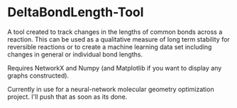 # DeltaBondLength-Tool
A tool created to track changes in the lengths of common bonds across a reaction. This can be used as a qualitative measure of long term stability for reversible reactions or to create a machine learning data set including changes in general or individual bond lengths.

Requires NetworkX and Numpy (and Matplotlib if you want to display any graphs constructed).


Currently in use for a neural-network molecular geometry optimization project. I'll push that as soon as its done.
